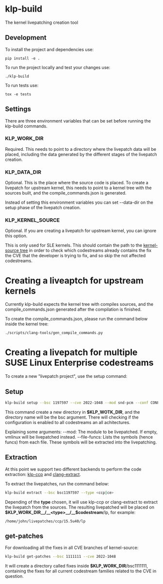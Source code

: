 # klp-build

The kernel livepatching creation tool

## Development

To install the project and dependencies use:

`pip install -e .`

To run the project locally and test your changes use:

`./klp-build`

To run tests use:

`tox -e tests`

## Settings
There are three environment variables that can be set before running the
klp-build commands.

### KLP_WORK_DIR
Required. This needs to point to a directory where the livepatch data will be
placed, including the data generated by the different stages of the livepatch
creation.

### KLP_DATA_DIR
Optional. This is the place where the source code is placed. To create a
livepatch for upstream kernel, this needs to point to a kernel tree with the
sources built, and the compile_commands.json is generated.

Instead of setting this environment variables you can set --data-dir on the
setup phase of the livepatch creation.

### KLP_KERNEL_SOURCE
Optional. If you are creating a livepatch for upstream kernel, you can ignore
this option.

This is only used for SLE kernels. This should contain the path to the
[kernel-source tree](https://github.com/SUSE/kernel-source) in order to check
which codestreams already contains the fix the CVE that the developer is trying
to fix, and so skip the not affected codestreams.

# Creating a liveaptch for upstream kernels
Currently klp-build expects the kernel tree with compiles sources, and the
compile_commands.json generated after the compilation is finished.

To create the compile_commands.json, please run the command below inside the
kernel tree:

```sh
./scripts/clang-tools/gen_compile_commands.py
```

# Creating a livepatch for multiple SUSE Linux Enterprise codestreams
To create a new "livepatch project", use the setup command:


## Setup
```sh
klp-build setup --bsc 1197597 --cve 2022-1048 --mod snd-pcm --conf CONFIG_SND_PCM --file-funcs sound/core/pcm.c snd_pcm_attach_substream snd_pcm_detach_substream --codestreams '15.5'
```

This command create a new directory in __$KLP_WOTK_DIR__, and the directory
name will be the bsc argument. There will checking if the configuration is
enabled to all codestreams an all achitectures.

Explaining some arguments:
--mod: The module to be livepatched. If empty, vmlinux will be livepatched
       instead.
--file-funcs: Lists the symbols (hence funcs) from each file. These symbols will
be extracted into the livepatching.

## Extraction
At this point we support two different backends to perform the code extraction:
[klp-ccp](https://github.com/SUSE/klp-ccp) and [clang-extract](https://github.com/SUSE/clang-extract).

To extract the livepatches, run the command below:

```sh
klp-build extract --bsc bsc1197597 --type <ccp|ce>
```

Depending of the __type__ chosen, it will use klp-ccp or clang-extract to
extract the livepatch from the sources. The resulting livepatched will be placed
on __$KLP_WORK_DIR__/__<type>__/__$codestream__/lp, for example:

```
/home/john/livepatches/ccp/15.5u40/lp
```

## get-patches

For downloading all the fixes in all CVE branches of kernel-source:

```sh
klp-build get-patches --bsc 1111111 --cve 2022-1048
```

It will create a directory called fixes inside __$KLP_WORK_DIR__/bsc1111111,
containing the fixes for all current codestream families related to the CVE in
question.
